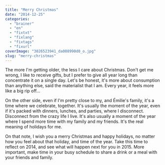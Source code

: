```yaml
---
title: "Merry Christmas"
date: "2014-12-25"
categories: 
  - "brainer"
  - "en"
  - "fixtxt"
  - "fixlang"
  - "fixtags"
  - "fixurl"
coverImage: "3026523941_da008990d0_o.jpg"
slug: "merry-christmas"
---
```


The more I'm getting older, the less I care about Christmas. Don't get me wrong, I like to receive gifts, but I prefer to give all year long than concentrate it on a single day. Let's be honest, it's more about consumption than anything else, said the materialist that I am. Every year, it feels more like a big rip off...

On the other side, even if I'm pretty close to my, and Émilie's family, it's a time where we celebrate, together. It's usually the moment of the year, even if it's packed with dinners, lunches, and parties, where I disconnect. Disconnect from the crazy life I live. It's also usually a moment of the year where I spend more time with my family and my friends. It's the real meaning of holidays for me.

On that note, I wish you a merry Christmas and happy holidays, no matter how you feel about that holiday, and time of the year. Take this time to reflect on 2014, and see what will happen next for you in 2015. More important, make time in your busy schedule to share a drink or a meal with your friends and family.

